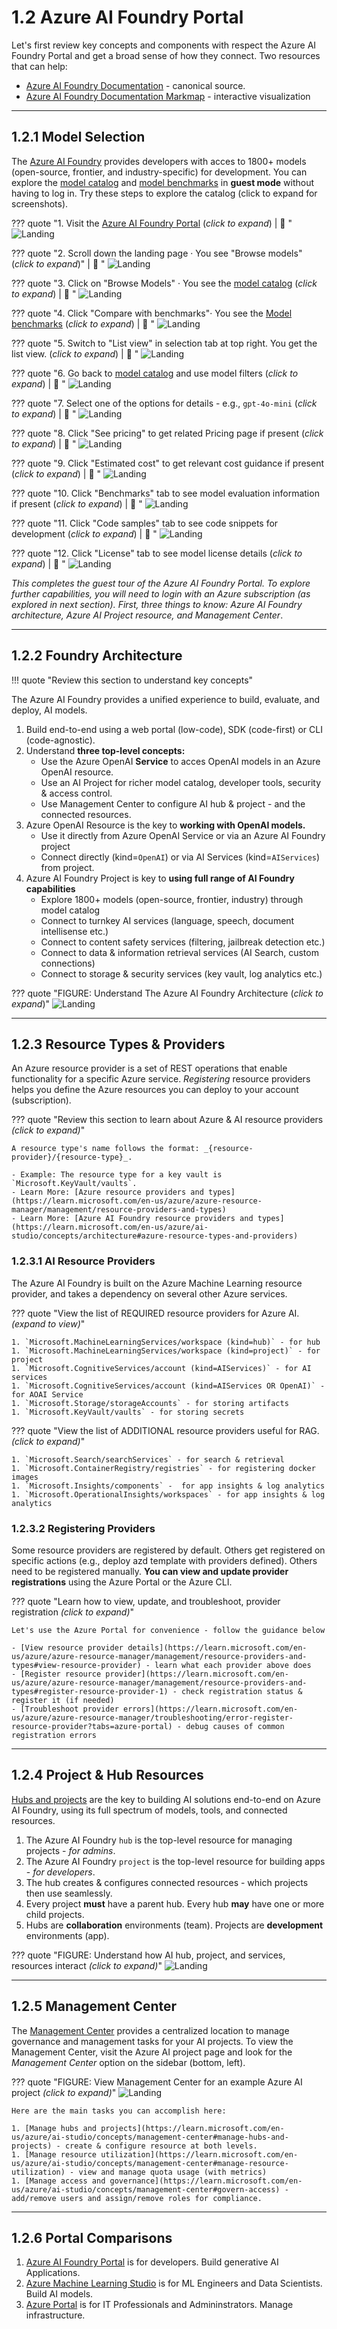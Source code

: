 # 1.2 Azure AI Foundry Portal

Let's first review key concepts and components with respect the Azure AI Foundry Portal and get a broad sense of how they connect. Two resources that can help:

- [Azure AI Foundry Documentation](https://learn.microsoft.com/en-us/azure/ai-studio/) - canonical source.
- [Azure AI Foundry Documentation Markmap](https://markmap.js.org/full#?d=github%3Anitya%2Flearns-with-markmaps%40refs%3Aheads%2Fmain%2Fdocs%2Fazure-ai-foundry.mm.md) - interactive visualization

---

## 1.2.1 Model Selection 

The [Azure AI Foundry](https://ai.azure.com/) provides developers with acces to 1800+ models (open-source, frontier, and industry-specific) for development. You can explore the [model catalog](https://ai.azure.com/explore/models) and [model benchmarks](https://ai.azure.com/explore/models/benchmarks) in **guest mode** without having to log in. Try these steps to explore the catalog (click to expand for screenshots).

??? quote "1. Visit the [Azure AI Foundry Portal](https://ai.azure.com) (_click to expand_) | 📸 "
    ![Landing](./../img/portal-guest-01-landing.png)

??? quote "2. Scroll down the landing page · You see "Browse models" (_click to expand_)" | 📸 "
    ![Landing](./../img/portal-guest-02-landing.png)

??? quote "3. Click on "Browse Models" · You see the [model catalog](https://ai.azure.com/explore/models) (_click to expand_) | 📸 "
    ![Landing](./../img/portal-guest-03-catalog.png)

??? quote "4. Click "Compare with benchmarks"· You see the [Model benchmarks](https://ai.azure.com/explore/models/benchmarks) (_click to expand_) | 📸 "
    ![Landing](./../img/portal-guest-04-benchmarks.png)

??? quote "5. Switch to "List view" in selection tab at top right. You get the list view. (_click to expand_) | 📸 "
    ![Landing](./../img/portal-guest-05-benchmarks.png)

??? quote "6. Go back to [model catalog](https://ai.azure.com/explore/models) and use model filters (_click to expand_) | 📸 "
    ![Landing](./../img/portal-guest-06-filtering.png)

??? quote "7. Select one of the options for details - e.g., `gpt-4o-mini` (_click to expand_) | 📸 "
    ![Landing](./../img/portal-guest-07-selection-details.png)

??? quote "8. Click "See pricing" to get related Pricing page if present (_click to expand_) | 📸 "
    ![Landing](./../img/portal-guest-07-selection-details-pricing.png)

??? quote "9. Click "Estimated cost" to get relevant cost guidance if present (_click to expand_) | 📸 "
    ![Landing](./../img/portal-guest-07-selection-details-cost.png)

??? quote "10. Click "Benchmarks" tab to see model evaluation information if present (_click to expand_) | 📸 "
    ![Landing](./../img/portal-guest-08-selection-benchmarks.png)

??? quote "11. Click "Code samples" tab to see code snippets for development (_click to expand_) | 📸 "
    ![Landing](./../img/portal-guest-09-selection-codesamples.png)

??? quote "12. Click "License" tab to see model license details (_click to expand_) | 📸 "
    ![Landing](./../img/portal-guest-10-selection-license.png)

_This completes the guest tour of the Azure AI Foundry Portal. To explore further capabilities, you will need to login with an Azure subscription (as explored in next section). First, three things to know: Azure AI Foundry architecture, Azure AI Project resource, and Management Center_.

---

## 1.2.2 Foundry Architecture

!!! quote "Review this section to understand key concepts"

The Azure AI Foundry provides a unified experience to build, evaluate, and deploy, AI models.

1. Build end-to-end using a web portal (low-code), SDK (code-first) or CLI (code-agnostic). 
1. Understand **three top-level concepts:**
    - Use the Azure OpenAI **Service** to acces OpenAI models in an Azure OpenAI resource.
    - Use an AI Project for richer model catalog, developer tools, security & access control.
    - Use Management Center to configure AI hub & project - and the connected resources.
1. Azure OpenAI Resource is the key to **working with OpenAI models.**
    - Use it directly from Azure OpenAI Service or via an Azure AI Foundry project
    - Connect directly (kind=`OpenAI`) or via AI Services (kind=`AIServices`) from project.
1. Azure AI Foundry Project is key to **using full range of AI Foundry capabilities**  
    - Explore 1800+ models (open-source, frontier, industry) through model catalog
    - Connect to turnkey AI services (language, speech, document intellisense etc.)
    - Connect to content safety services (filtering, jailbreak detection etc.)
    - Connect to data & information retrieval services (AI Search, custom connections)
    - Connect to storage & security services (key vault, log analytics etc.)

??? quote "FIGURE: Understand The Azure AI Foundry Architecture (_click to expand_)"
    ![Landing](https://learn.microsoft.com/en-us/azure/ai-studio/media/concepts/ai-studio-architecture.png)

---

## 1.2.3 Resource Types & Providers

An Azure resource provider is a set of REST operations that enable functionality for a specific Azure service. _Registering_ resource providers helps you define the Azure resources you can deploy to your account (subscription).

??? quote "Review this section to learn about Azure & AI resource providers _(click to expand)_"

    A resource type's name follows the format: _{resource-provider}/{resource-type}_. 

    - Example: The resource type for a key vault is `Microsoft.KeyVault/vaults`.
    - Learn More: [Azure resource providers and types](https://learn.microsoft.com/en-us/azure/azure-resource-manager/management/resource-providers-and-types)
    - Learn More: [Azure AI Foundry resource providers and types](https://learn.microsoft.com/en-us/azure/ai-studio/concepts/architecture#azure-resource-types-and-providers)

### 1.2.3.1 AI Resource Providers
The Azure AI Foundry is built on the Azure Machine Learning resource provider, and takes a dependency on several other Azure services. 


??? quote "View the list of REQUIRED resource providers for Azure AI.  _(expand to view)_"

    1. `Microsoft.MachineLearningServices/workspace (kind=hub)` - for hub
    1. `Microsoft.MachineLearningServices/workspace (kind=project)` - for project
    1. `Microsoft.CognitiveServices/account (kind=AIServices)` - for AI services
    1. `Microsoft.CognitiveServices/account (kind=AIServices OR OpenAI)` - for AOAI Service
    1. `Microsoft.Storage/storageAccounts` - for storing artifacts
    1. `Microsoft.KeyVault/vaults` - for storing secrets

??? quote "View the list of ADDITIONAL resource providers useful for RAG.  _(click to expand)_"

    1. `Microsoft.Search/searchServices` - for search & retrieval
    1. `Microsoft.ContainerRegistry/registries` - for registering docker images
    1. `Microsoft.Insights/components` -  for app insights & log analytics
    1. `Microsoft.OperationalInsights/workspaces` - for app insights & log analytics

### 1.2.3.2 Registering Providers

Some resource providers are registered by default. Others get registered on specific actions (e.g., deploy azd template with providers defined). Others need to be registered manually. **You can view and update provider registrations** using the Azure Portal or the Azure CLI.


??? quote "Learn how to view, update, and troubleshoot, provider registration _(click to expand)_"

    Let's use the Azure Portal for convenience - follow the guidance below 

    - [View resource provider details](https://learn.microsoft.com/en-us/azure/azure-resource-manager/management/resource-providers-and-types#view-resource-provider) - learn what each provider above does
    - [Register resource provider](https://learn.microsoft.com/en-us/azure/azure-resource-manager/management/resource-providers-and-types#register-resource-provider-1) - check registration status & register it (if needed)
    - [Troubleshoot provider errors](https://learn.microsoft.com/en-us/azure/azure-resource-manager/troubleshooting/error-register-resource-provider?tabs=azure-portal) - debug causes of common registration errors

---

## 1.2.4 Project & Hub Resources


[Hubs and projects](https://learn.microsoft.com/azure/ai-studio/concepts/ai-resources) are the key to building AI solutions end-to-end on Azure AI Foundry, using its full spectrum of models, tools, and connected resources.

1. The Azure AI Foundry `hub` is the top-level resource for managing projects - _for admins_.
1. The Azure AI Foundry `project` is the top-level resource for building apps - _for developers_.
1. The hub creates & configures connected resources - which projects then use seamlessly.
1. Every project **must** have a parent hub. Every hub **may** have one or more child projects.
1. Hubs are **collaboration** environments (team). Projects are **development** environments (app).

??? quote "FIGURE: Understand how AI hub, project, and services, resources interact _(click to expand)_"
    ![Landing](https://learn.microsoft.com/en-us/azure/ai-studio/media/concepts/resource-provider-connected-resources.svg)

---

## 1.2.5 Management Center

The [Management Center](https://learn.microsoft.com/en-us/azure/ai-studio/concepts/management-center) provides a centralized location to manage governance and management tasks for your AI projects. To view the Management Center, visit the Azure AI project page and look for the _Management Center_ option on the sidebar (bottom, left). 

??? quote "FIGURE: View Management Center for an example Azure AI project _(click to expand)_"
    ![Landing](https://learn.microsoft.com/en-us/azure/ai-studio/media/management-center/manage-hub-project.png#lightbox)

    Here are the main tasks you can accomplish here:

    1. [Manage hubs and projects](https://learn.microsoft.com/en-us/azure/ai-studio/concepts/management-center#manage-hubs-and-projects) - create & configure resource at both levels.
    1. [Manage resource utilization](https://learn.microsoft.com/en-us/azure/ai-studio/concepts/management-center#manage-resource-utilization) - view and manage quota usage (with metrics)
    1. [Manage access and governance](https://learn.microsoft.com/en-us/azure/ai-studio/concepts/management-center#govern-access) - add/remove users and assign/remove roles for compliance.


---

## 1.2.6 Portal Comparisons

1. [Azure AI Foundry Portal](https://learn.microsoft.com/en-us/ai/ai-studio-experiences-overview#is-azure-ai-foundry-portal-right-for-you) is for developers. Build generative AI Applications.
1. [Azure Machine Learning Studio](https://learn.microsoft.com/en-us/ai/ai-studio-experiences-overview#is-azure-machine-learning-studio-right-for-you) is for ML Engineers and Data Scientists. Build AI models.
1. [Azure Portal](https://learn.microsoft.com/en-us/azure/azure-portal/azure-portal-overview) is for IT Professionals and Admininstrators. Manage infrastructure.